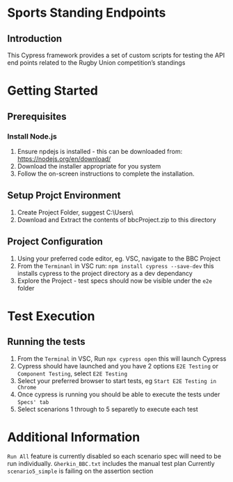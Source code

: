 # Sports Standing Endpoints

## Introduction

This Cypress framework provides a set of custom scripts for testing the API end points related to the Rugby Union competition’s standings

# Getting Started

## Prerequisites

### Install Node.js

1. Ensure npdejs is installed - this can be downloaded from: https://nodejs.org/en/download/
2. Download the installer appropriate for you system
3. Follow the on-screen instructions to complete the installation.

## Setup Projct Environment

1. Create Project Folder, suggest C:\Users\
2. Download and Extract the contents of bbcProject.zip to this directory

## Project Configuration

1. Using your preferred code editor, eg. VSC, navigate to the BBC Project
2. From the `Terminanl` in VSC run: 
    `npm install cypress --save-dev` this installs cypress to the project directory as a dev dependancy
2. Explore the Project - test specs should now be visible under the `e2e` folder

# Test Execution

## Running the tests

1. From the `Terminal` in VSC, Run `npx cypress open` this will launch Cypress
2. Cypress should have launched and you have 2 options `E2E Testing` or `Component Testing`, select `E2E Testing` 
3. Select your preferred browser to start tests, eg `Start E2E Testing in Chrome`
4. Once cypress is running you should be able to execute the tests under `Specs' tab`
5. Select scenarions 1 through to 5 separetly to execute each test

# Additional Information

`Run All` feature is currently disabled so each scenario spec will need to be run individually.
`Gherkin_BBC.txt` includes the manual test plan
Currently `scenario5_simple` is failing on the assertion section
